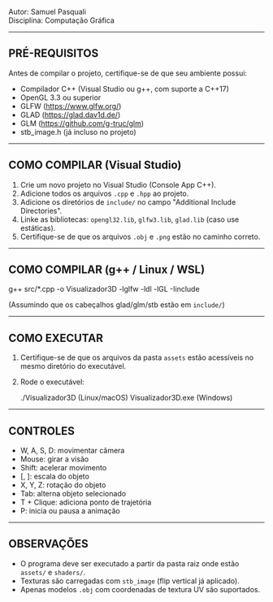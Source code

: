 Autor: Samuel Pasquali  
Disciplina: Computação Gráfica  

-------------------------------------------
PRÉ-REQUISITOS
-------------------------------------------

Antes de compilar o projeto, certifique-se de que seu ambiente possui:

- Compilador C++ (Visual Studio ou g++, com suporte a C++17)
- OpenGL 3.3 ou superior
- GLFW (https://www.glfw.org/)
- GLAD (https://glad.dav1d.de/)
- GLM (https://github.com/g-truc/glm)
- stb_image.h (já incluso no projeto)

-------------------------------------------
COMO COMPILAR (Visual Studio)
-------------------------------------------

1. Crie um novo projeto no Visual Studio (Console App C++).
2. Adicione todos os arquivos `.cpp` e `.hpp` ao projeto.
3. Adicione os diretórios de `include/` no campo "Additional Include Directories".
4. Linke as bibliotecas: `opengl32.lib`, `glfw3.lib`, `glad.lib` (caso use estáticas).
5. Certifique-se de que os arquivos `.obj` e `.png` estão no caminho correto.

-------------------------------------------
COMO COMPILAR (g++ / Linux / WSL)
-------------------------------------------

g++ src/*.cpp -o Visualizador3D -lglfw -ldl -lGL -Iinclude

(Assumindo que os cabeçalhos glad/glm/stb estão em `include/`)

-------------------------------------------
COMO EXECUTAR
-------------------------------------------

1. Certifique-se de que os arquivos da pasta `assets` estão acessíveis no mesmo diretório do executável.
2. Rode o executável:

    ./Visualizador3D   (Linux/macOS)
    Visualizador3D.exe (Windows)

-------------------------------------------
CONTROLES
-------------------------------------------

- W, A, S, D: movimentar câmera
- Mouse: girar a visão
- Shift: acelerar movimento
- [, ]: escala do objeto
- X, Y, Z: rotação do objeto
- Tab: alterna objeto selecionado
- T + Clique: adiciona ponto de trajetória
- P: inicia ou pausa a animação

-------------------------------------------
OBSERVAÇÕES
-------------------------------------------

- O programa deve ser executado a partir da pasta raiz onde estão `assets/` e `shaders/`.
- Texturas são carregadas com `stb_image` (flip vertical já aplicado).
- Apenas modelos `.obj` com coordenadas de textura UV são suportados.
